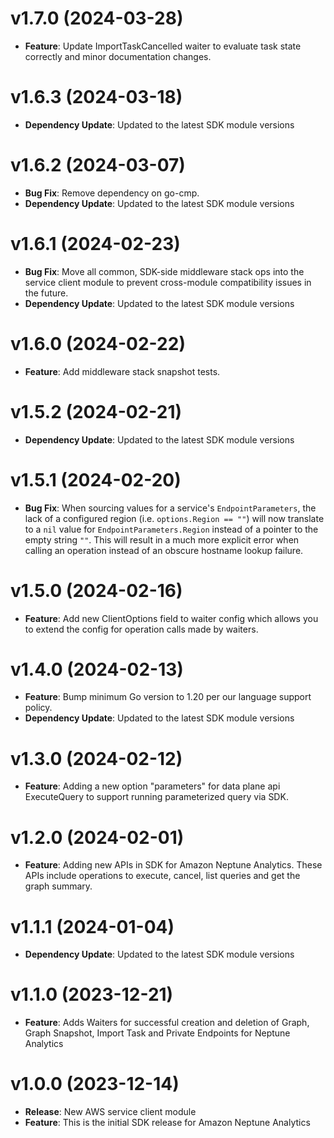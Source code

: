 # v1.7.0 (2024-03-28)

* **Feature**: Update ImportTaskCancelled waiter to evaluate task state correctly and minor documentation changes.

# v1.6.3 (2024-03-18)

* **Dependency Update**: Updated to the latest SDK module versions

# v1.6.2 (2024-03-07)

* **Bug Fix**: Remove dependency on go-cmp.
* **Dependency Update**: Updated to the latest SDK module versions

# v1.6.1 (2024-02-23)

* **Bug Fix**: Move all common, SDK-side middleware stack ops into the service client module to prevent cross-module compatibility issues in the future.
* **Dependency Update**: Updated to the latest SDK module versions

# v1.6.0 (2024-02-22)

* **Feature**: Add middleware stack snapshot tests.

# v1.5.2 (2024-02-21)

* **Dependency Update**: Updated to the latest SDK module versions

# v1.5.1 (2024-02-20)

* **Bug Fix**: When sourcing values for a service's `EndpointParameters`, the lack of a configured region (i.e. `options.Region == ""`) will now translate to a `nil` value for `EndpointParameters.Region` instead of a pointer to the empty string `""`. This will result in a much more explicit error when calling an operation instead of an obscure hostname lookup failure.

# v1.5.0 (2024-02-16)

* **Feature**: Add new ClientOptions field to waiter config which allows you to extend the config for operation calls made by waiters.

# v1.4.0 (2024-02-13)

* **Feature**: Bump minimum Go version to 1.20 per our language support policy.
* **Dependency Update**: Updated to the latest SDK module versions

# v1.3.0 (2024-02-12)

* **Feature**: Adding a new option "parameters" for data plane api ExecuteQuery to support running parameterized query via SDK.

# v1.2.0 (2024-02-01)

* **Feature**: Adding new APIs in SDK for Amazon Neptune Analytics. These APIs include operations to execute, cancel, list queries and get the graph summary.

# v1.1.1 (2024-01-04)

* **Dependency Update**: Updated to the latest SDK module versions

# v1.1.0 (2023-12-21)

* **Feature**: Adds Waiters for successful creation and deletion of Graph, Graph Snapshot, Import Task and Private Endpoints for Neptune Analytics

# v1.0.0 (2023-12-14)

* **Release**: New AWS service client module
* **Feature**: This is the initial SDK release for Amazon Neptune Analytics

